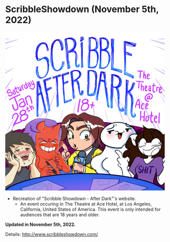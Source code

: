 # ScribbleShowdown (November 5th, 2022)
![title-scribble](https://github.com/theinsidersandrush/ScribbleShowdown/blob/c1d07884c3a4718753571b163f11caadd0fddc78/img/title-scribble.png)

- Recreation of "Scribble Showdown - After Dark"'s website. 
  - An event occuring in The Theatre at Ace Hotel, at Los Angeles, California, United States of America.
  This event is only intended for audiences that are 18 years and older.

__Updated in November 5th, 2022.__

Details: http://www.scribbleshowdown.com/
